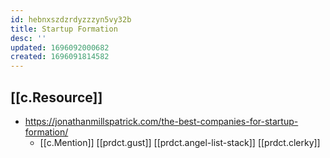 ```yaml
---
id: hebnxszdzrdyzzzyn5vy32b
title: Startup Formation
desc: ''
updated: 1696092000682
created: 1696091814582
---
```


## [[c.Resource]]

- https://jonathanmillspatrick.com/the-best-companies-for-startup-formation/
  - [[c.Mention]] [[prdct.gust]] [[prdct.angel-list-stack]] [[prdct.clerky]]